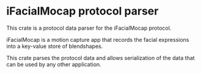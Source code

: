 # iFacialMocap protocol parser

This crate is a protocol data parser for the iFacialMocap protocol.

iFacialMocap is a motion capture app that records the facial expressions into a key-value store of blendshapes.

This crate parses the protocol data and allows serialization of the data that can be used by any other application.